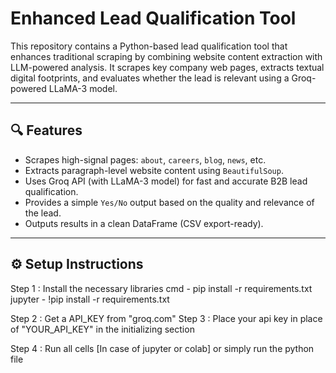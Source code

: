 # Enhanced Lead Qualification Tool

This repository contains a Python-based lead qualification tool that enhances traditional scraping by combining website content extraction with LLM-powered analysis. It scrapes key company web pages, extracts textual digital footprints, and evaluates whether the lead is relevant using a Groq-powered LLaMA-3 model.

---

## 🔍 Features

- Scrapes high-signal pages: `about`, `careers`, `blog`, `news`, etc.
- Extracts paragraph-level website content using `BeautifulSoup`.
- Uses Groq API (with LLaMA-3 model) for fast and accurate B2B lead qualification.
- Provides a simple `Yes/No` output based on the quality and relevance of the lead.
- Outputs results in a clean DataFrame (CSV export-ready).

---

## ⚙️ Setup Instructions
Step 1 : Install the necessary libraries
      cmd - pip install -r requirements.txt
      jupyter - !pip install -r requirements.txt

Step 2 : Get a API_KEY from "groq.com"
Step 3 : Place your api key in place of "YOUR_API_KEY" in the initializing section

Step 4 : Run all cells [In case of jupyter or colab] or simply run the python file
